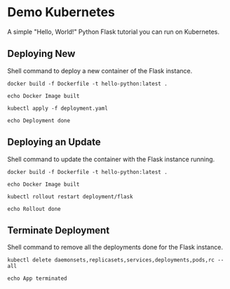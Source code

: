 # Demo Kubernetes

A simple "Hello, World!" Python Flask tutorial you can run on Kubernetes. 

## Deploying New

Shell command to deploy a new container of the Flask instance.

```
docker build -f Dockerfile -t hello-python:latest .

echo Docker Image built

kubectl apply -f deployment.yaml

echo Deployment done
```

## Deploying an Update

Shell command to update the container with the Flask instance running.

```
docker build -f Dockerfile -t hello-python:latest .

echo Docker Image built

kubectl rollout restart deployment/flask

echo Rollout done
```

## Terminate Deployment

Shell command to remove all the deployments done for the Flask instance.

```
kubectl delete daemonsets,replicasets,services,deployments,pods,rc --all

echo App terminated
```